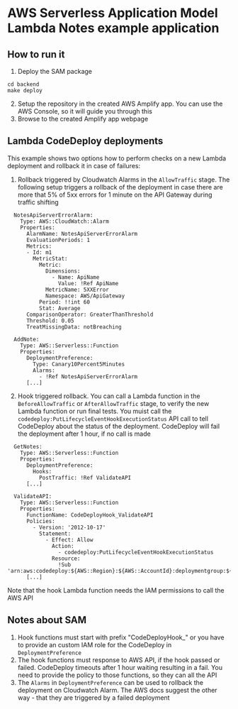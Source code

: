 # AWS Serverless Application Model Lambda Notes example application

## How to run it

1. Deploy the SAM package
```
cd backend
make deploy
```
2. Setup the repository in the created AWS Amplify app. You can use the AWS Console, so it will guide you through this
3. Browse to the created Amplify app webpage

## Lambda CodeDeploy deployments

This example shows two options how to perform checks on a new Lambda deployment and rollback it in case of failures:
1. Rollback triggered by Cloudwatch Alarms in the `AllowTraffic` stage. The following setup triggers a rollback of the deployment in case there are more that 5% of 5xx errors for 1 minute on the API Gateway during traffic shifting
```
  NotesApiServerErrorAlarm:
    Type: AWS::CloudWatch::Alarm
    Properties:
      AlarmName: NotesApiServerErrorAlarm
      EvaluationPeriods: 1
      Metrics:
      - Id: m1
        MetricStat:
          Metric:
            Dimensions:
              - Name: ApiName
                Value: !Ref ApiName
            MetricName: 5XXError
            Namespace: AWS/ApiGateway
          Period: !!int 60
          Stat: Average
      ComparisonOperator: GreaterThanThreshold
      Threshold: 0.05
      TreatMissingData: notBreaching

  AddNote:
    Type: AWS::Serverless::Function
    Properties:
      DeploymentPreference:
        Type: Canary10Percent5Minutes
        Alarms:
          - !Ref NotesApiServerErrorAlarm
      [...]
```

2. Hook triggered rollback. You can call a Lambda function in the `BeforeAllowTraffic` or `AfterAllowTraffic` stage, to verify the new Lambda function or run final tests. You muist call the `codedeploy:PutLifecycleEventHookExecutionStatus` API call to tell CodeDeploy about the status of the deployment. CodeDeploy will fail the deployment after 1 hour, if no call is made
```
  GetNotes:
    Type: AWS::Serverless::Function
    Properties:
      DeploymentPreference:
        Hooks:
          PostTraffic: !Ref ValidateAPI
      [...]

  ValidateAPI:
    Type: AWS::Serverless::Function
    Properties:
      FunctionName: CodeDeployHook_ValidateAPI
      Policies:
        - Version: '2012-10-17' 
          Statement:
            - Effect: Allow
              Action:
                - codedeploy:PutLifecycleEventHookExecutionStatus 
              Resource:
                !Sub 'arn:aws:codedeploy:${AWS::Region}:${AWS::AccountId}:deploymentgroup:${ServerlessDeploymentApplication}/*'
      [...]
```
Note that the hook Lambda function needs the IAM permissions to call the AWS API

## Notes about SAM

1. Hook functions must start with prefix "CodeDeployHook_" or you have to provide an custom IAM role for the CodeDeploy in `DeploymentPreference`
2. The hook functions must response to AWS API, if the hook passed or failed. CodeDeploy timeouts after 1 hour waiting resulting in a fail. You need to provide the policy to those functions, so they can all the API
3. The `Alarms` in `DeploymentPreference` can be used to rollback the deployment on Cloudwatch Alarm. The AWS docs suggest the other way - that they are triggered by a failed deployment
